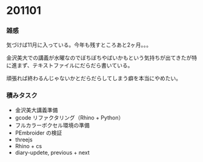 # 201101  

### 雑感  

気づけば11月に入っている。今年も残すところあと2ヶ月。。。  

金沢美大での講義が水曜なのでぼちぼちやばいかもという気持ちが出てきたが特に進まず、テキストファイルにだらだら書いている。  

頑張れば終わるんじゃないかとだらだらしてしまう癖を本当にやめたい。  

### 積みタスク  

- 金沢美大講義準備  
- gcode リファクタリング（Rhino + Python）  
- フルカラーボクセル環境の準備  
- PEmbroider の検証  
- threejs  
- Rhino + cs  
- diary-updete, previous + next  
